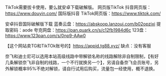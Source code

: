 TikTok需要拔卡使用，要么就安卓下载破解版。 网页版TikTok 抖音网页版：https://www.douyin.com/ 国际版抖音 TikTok网页版：https://www.tiktok.com/

安卓抖音国际破解版下载 蓝奏云盘：https://abskoop.lanzouj.com/b02opzixi 提取密码：aode 夸克网盘：https://pan.quark.cn/s/c12fb1984d6c 123盘：https://www.123pan.com/s/0np9-AAw0

【这个网站卖TG和TikTOk账号的】https://appid.tg88.xyz/ 缺点：没有客服

奈飞和迪士尼可以选用本站高级线路中带解锁名称的线路解除非自制限制，【有好几条解锁奈飞非自制的线路，一个不行就换另一个】，另请自备奈飞会员账号，另外解锁概率95%不绝对解锁，请自行试用后购买，流量包一经使用，概不退换。
